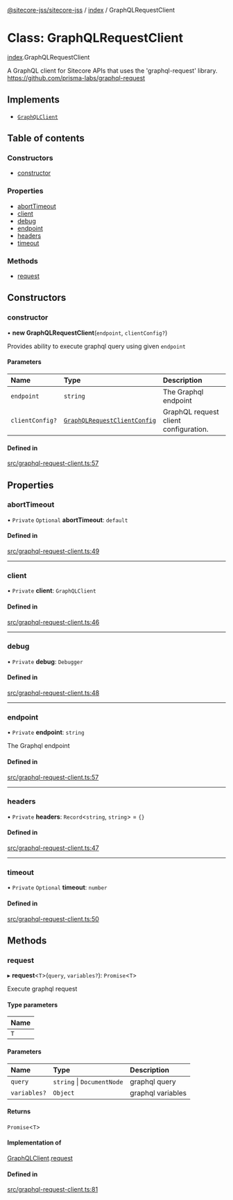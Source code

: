 [@sitecore-jss/sitecore-jss](../README.md) / [index](../modules/index.md) / GraphQLRequestClient

# Class: GraphQLRequestClient

[index](../modules/index.md).GraphQLRequestClient

A GraphQL client for Sitecore APIs that uses the 'graphql-request' library.
https://github.com/prisma-labs/graphql-request

## Implements

- [`GraphQLClient`](../interfaces/index.GraphQLClient.md)

## Table of contents

### Constructors

- [constructor](index.GraphQLRequestClient.md#constructor)

### Properties

- [abortTimeout](index.GraphQLRequestClient.md#aborttimeout)
- [client](index.GraphQLRequestClient.md#client)
- [debug](index.GraphQLRequestClient.md#debug)
- [endpoint](index.GraphQLRequestClient.md#endpoint)
- [headers](index.GraphQLRequestClient.md#headers)
- [timeout](index.GraphQLRequestClient.md#timeout)

### Methods

- [request](index.GraphQLRequestClient.md#request)

## Constructors

### constructor

• **new GraphQLRequestClient**(`endpoint`, `clientConfig?`)

Provides ability to execute graphql query using given `endpoint`

#### Parameters

| Name | Type | Description |
| :------ | :------ | :------ |
| `endpoint` | `string` | The Graphql endpoint |
| `clientConfig?` | [`GraphQLRequestClientConfig`](../modules/index.md#graphqlrequestclientconfig) | GraphQL request client configuration. |

#### Defined in

[src/graphql-request-client.ts:57](https://github.com/Sitecore/jss/blob/8d9ffcc96/packages/sitecore-jss/src/graphql-request-client.ts#L57)

## Properties

### abortTimeout

• `Private` `Optional` **abortTimeout**: `default`

#### Defined in

[src/graphql-request-client.ts:49](https://github.com/Sitecore/jss/blob/8d9ffcc96/packages/sitecore-jss/src/graphql-request-client.ts#L49)

___

### client

• `Private` **client**: `GraphQLClient`

#### Defined in

[src/graphql-request-client.ts:46](https://github.com/Sitecore/jss/blob/8d9ffcc96/packages/sitecore-jss/src/graphql-request-client.ts#L46)

___

### debug

• `Private` **debug**: `Debugger`

#### Defined in

[src/graphql-request-client.ts:48](https://github.com/Sitecore/jss/blob/8d9ffcc96/packages/sitecore-jss/src/graphql-request-client.ts#L48)

___

### endpoint

• `Private` **endpoint**: `string`

The Graphql endpoint

#### Defined in

[src/graphql-request-client.ts:57](https://github.com/Sitecore/jss/blob/8d9ffcc96/packages/sitecore-jss/src/graphql-request-client.ts#L57)

___

### headers

• `Private` **headers**: `Record`<`string`, `string`\> = `{}`

#### Defined in

[src/graphql-request-client.ts:47](https://github.com/Sitecore/jss/blob/8d9ffcc96/packages/sitecore-jss/src/graphql-request-client.ts#L47)

___

### timeout

• `Private` `Optional` **timeout**: `number`

#### Defined in

[src/graphql-request-client.ts:50](https://github.com/Sitecore/jss/blob/8d9ffcc96/packages/sitecore-jss/src/graphql-request-client.ts#L50)

## Methods

### request

▸ **request**<`T`\>(`query`, `variables?`): `Promise`<`T`\>

Execute graphql request

#### Type parameters

| Name |
| :------ |
| `T` |

#### Parameters

| Name | Type | Description |
| :------ | :------ | :------ |
| `query` | `string` \| `DocumentNode` | graphql query |
| `variables?` | `Object` | graphql variables |

#### Returns

`Promise`<`T`\>

#### Implementation of

[GraphQLClient](../interfaces/index.GraphQLClient.md).[request](../interfaces/index.GraphQLClient.md#request)

#### Defined in

[src/graphql-request-client.ts:81](https://github.com/Sitecore/jss/blob/8d9ffcc96/packages/sitecore-jss/src/graphql-request-client.ts#L81)
